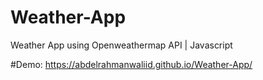 # Weather-App
Weather App using Openweathermap API | Javascript 

#Demo: 
https://abdelrahmanwaliid.github.io/Weather-App/
